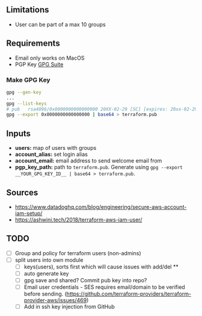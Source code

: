 
## Limitations
- User can be part of a max 10 groups

## Requirements
- Email only works on MacOS
- PGP Key [GPG Suite]()

### Make GPG Key

```bash
gpg --gen-key
...
gpg --list-keys
# pub   rsa4096/0x0000000000000000 20XX-02-29 [SC] [expires: 20xx-02-29]
gpg --export 0x0000000000000000 | base64 > terraform.pub
```

## Inputs
- **users:** map of users with groups
- **account_alias:** set login alias
- **account_email:** email address to send welcome email from
- **pgp_key_path:** path to `terraform.pub`. Generate using `gpg --export __YOUR_GPG_KEY_ID__ | base64 > terraform.pub`.


## Sources
- https://www.datadoghq.com/blog/engineering/secure-aws-account-iam-setup/
- https://ashwini.tech/2018/terraform-aws-iam-user/

## TODO
- [ ] Group and policy for terraform users (non-admins)
- [ ] split users into own module
  - [ ] keys(users), sorts first which will cause issues with add/del ** 
  - [ ] auto generate key
  - [ ] gpg save and shared? Commit pub key into repo?
  - [ ] Email user credentials - SES requires email/domain to be verified before sending. (https://github.com/terraform-providers/terraform-provider-aws/issues/469)
  - [ ] Add in ssh key injection from GitHub
